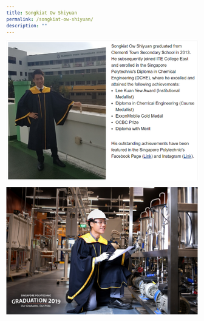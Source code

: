 ```yaml
---
title: Songkiat Ow Shiyuan
permalink: /songkiat-ow-shiyuan/
description: ""
---
```


![](/images/Outstanding%20Clementeens/A8.png)

![](/images/Outstanding%20Clementeens/A9.jpg)